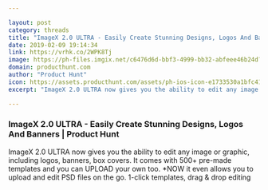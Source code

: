 ```yaml
---

layout: post
category: threads
title: "ImageX 2.0 ULTRA - Easily Create Stunning Designs, Logos And Banners"
date: 2019-02-09 19:14:34
link: https://vrhk.co/2WPK8Tj
image: https://ph-files.imgix.net/c6476d6d-bbf3-4999-bb32-abfeee46b24d?auto=format&fit=crop&h=512&w=1024
domain: producthunt.com
author: "Product Hunt"
icon: https://assets.producthunt.com/assets/ph-ios-icon-e1733530a1bfc41080db8161823f1ef262cdbbc933800c0a2a706f70eb9c277a.png
excerpt: "ImageX 2.0 ULTRA now gives you the ability to edit any image or graphic, including logos, banners, box covers. It comes with 500+ pre-made templates and you can UPLOAD your own too. *NOW it even allows you to upload and edit PSD files on the go. 1-click templates, drag &amp; drop editing"

---
```


### ImageX 2.0 ULTRA - Easily Create Stunning Designs, Logos And Banners | Product Hunt

ImageX 2.0 ULTRA now gives you the ability to edit any image or graphic, including logos, banners, box covers. It comes with 500+ pre-made templates and you can UPLOAD your own too. *NOW it even allows you to upload and edit PSD files on the go. 1-click templates, drag &amp; drop editing